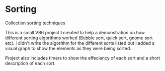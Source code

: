 Sorting
=======

Collection sorting techniques

This is a small VB6 project I created to help a demonstration on how different sorting algorithms worked (Bubble sort, quick sort, gnome sort etc). I didn't write the algorithm for the different sorts listed but I added a visual graph to show the elements as they were being sorted.

Project also includes timers to show the effeciency of each sort and a short description of each sort.
